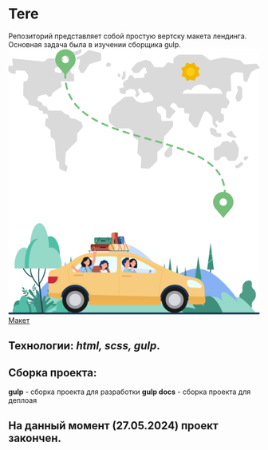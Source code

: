 # Tere
Репозиторий представляет собой простую вертску макета лендинга.
Основная задача была в изучении сборщика gulp.
![машина](https://github.com/VadimLitau/Tere/blob/main/src/img/download_img.png)
[Макет](https://www.figma.com/design/h84UzBElO81Gjg5auEqVxc/Ride-sharing-web-ui---bootstrap-guide-lines-(Community)-(Copy)?node-id=36-54643&t=xqu5jp07nSTg8tVd-0)

## **Технологии**: *html, scss, gulp*.

## Сборка проекта:
**gulp** - сборка проекта для разработки
**gulp docs** - сборка проекта для деплоая

## На данный момент **(27.05.2024)** проект закончен.
